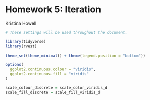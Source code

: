 Homework 5: Iteration
================
Kristina Howell

``` r
# These settings will be used throughout the document.

library(tidyverse)
library(rvest)

theme_set(theme_minimal() + theme(legend.position = "bottom"))

options(
  ggplot2.continuous.colour = "viridis", 
  ggplot2.continuous.fill = "viridis"
)

scale_colour_discrete = scale_color_viridis_d
scale_fill_discrete = scale_fill_viridis_d
```
